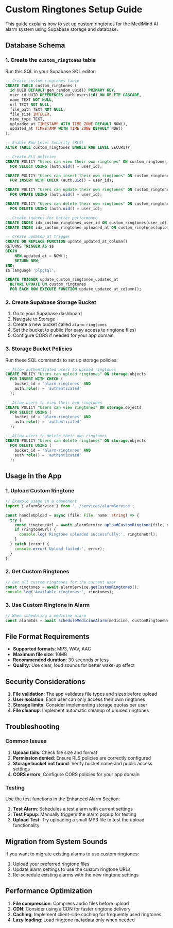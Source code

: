 # Custom Ringtones Setup Guide

This guide explains how to set up custom ringtones for the MediMind AI alarm system using Supabase storage and database.

## Database Schema

### 1. Create the `custom_ringtones` table

Run this SQL in your Supabase SQL editor:

```sql
-- Create custom_ringtones table
CREATE TABLE custom_ringtones (
  id UUID DEFAULT gen_random_uuid() PRIMARY KEY,
  user_id UUID REFERENCES auth.users(id) ON DELETE CASCADE,
  name TEXT NOT NULL,
  url TEXT NOT NULL,
  file_path TEXT NOT NULL,
  file_size INTEGER,
  mime_type TEXT,
  uploaded_at TIMESTAMP WITH TIME ZONE DEFAULT NOW(),
  updated_at TIMESTAMP WITH TIME ZONE DEFAULT NOW()
);

-- Enable Row Level Security (RLS)
ALTER TABLE custom_ringtones ENABLE ROW LEVEL SECURITY;

-- Create RLS policies
CREATE POLICY "Users can view their own ringtones" ON custom_ringtones
  FOR SELECT USING (auth.uid() = user_id);

CREATE POLICY "Users can insert their own ringtones" ON custom_ringtones
  FOR INSERT WITH CHECK (auth.uid() = user_id);

CREATE POLICY "Users can update their own ringtones" ON custom_ringtones
  FOR UPDATE USING (auth.uid() = user_id);

CREATE POLICY "Users can delete their own ringtones" ON custom_ringtones
  FOR DELETE USING (auth.uid() = user_id);

-- Create indexes for better performance
CREATE INDEX idx_custom_ringtones_user_id ON custom_ringtones(user_id);
CREATE INDEX idx_custom_ringtones_uploaded_at ON custom_ringtones(uploaded_at);

-- Create updated_at trigger
CREATE OR REPLACE FUNCTION update_updated_at_column()
RETURNS TRIGGER AS $$
BEGIN
    NEW.updated_at = NOW();
    RETURN NEW;
END;
$$ language 'plpgsql';

CREATE TRIGGER update_custom_ringtones_updated_at 
  BEFORE UPDATE ON custom_ringtones 
  FOR EACH ROW EXECUTE FUNCTION update_updated_at_column();
```

### 2. Create Supabase Storage Bucket

1. Go to your Supabase dashboard
2. Navigate to Storage
3. Create a new bucket called `alarm-ringtones`
4. Set the bucket to public (for easy access to ringtone files)
5. Configure CORS if needed for your app domain

### 3. Storage Bucket Policies

Run these SQL commands to set up storage policies:

```sql
-- Allow authenticated users to upload ringtones
CREATE POLICY "Users can upload ringtones" ON storage.objects
  FOR INSERT WITH CHECK (
    bucket_id = 'alarm-ringtones' AND 
    auth.role() = 'authenticated'
  );

-- Allow users to view their own ringtones
CREATE POLICY "Users can view ringtones" ON storage.objects
  FOR SELECT USING (
    bucket_id = 'alarm-ringtones' AND 
    auth.role() = 'authenticated'
  );

-- Allow users to delete their own ringtones
CREATE POLICY "Users can delete ringtones" ON storage.objects
  FOR DELETE USING (
    bucket_id = 'alarm-ringtones' AND 
    auth.role() = 'authenticated'
  );
```

## Usage in the App

### 1. Upload Custom Ringtone

```typescript
// Example usage in a component
import { alarmService } from '../services/alarmService';

const handleUpload = async (file: File, name: string) => {
  try {
    const ringtoneUrl = await alarmService.uploadCustomRingtone(file, name);
    if (ringtoneUrl) {
      console.log('Ringtone uploaded successfully:', ringtoneUrl);
    }
  } catch (error) {
    console.error('Upload failed:', error);
  }
};
```

### 2. Get Custom Ringtones

```typescript
// Get all custom ringtones for the current user
const ringtones = await alarmService.getCustomRingtones();
console.log('Available ringtones:', ringtones);
```

### 3. Use Custom Ringtone in Alarm

```typescript
// When scheduling a medicine alarm
const alarmIds = await scheduleMedicineAlarm(medicine, customRingtoneUrl);
```

## File Format Requirements

- **Supported formats**: MP3, WAV, AAC
- **Maximum file size**: 10MB
- **Recommended duration**: 30 seconds or less
- **Quality**: Use clear, loud sounds for better wake-up effect

## Security Considerations

1. **File validation**: The app validates file types and sizes before upload
2. **User isolation**: Each user can only access their own ringtones
3. **Storage limits**: Consider implementing storage quotas per user
4. **File cleanup**: Implement automatic cleanup of unused ringtones

## Troubleshooting

### Common Issues

1. **Upload fails**: Check file size and format
2. **Permission denied**: Ensure RLS policies are correctly configured
3. **Storage bucket not found**: Verify bucket name and public access settings
4. **CORS errors**: Configure CORS policies for your app domain

### Testing

Use the test functions in the Enhanced Alarm Section:

1. **Test Alarm**: Schedules a test alarm with current settings
2. **Test Popup**: Manually triggers the alarm popup for testing
3. **Upload Test**: Try uploading a small MP3 file to test the upload functionality

## Migration from System Sounds

If you want to migrate existing alarms to use custom ringtones:

1. Upload your preferred ringtone files
2. Update alarm settings to use the custom ringtone URLs
3. Re-schedule existing alarms with the new ringtone settings

## Performance Optimization

1. **File compression**: Compress audio files before upload
2. **CDN**: Consider using a CDN for faster ringtone delivery
3. **Caching**: Implement client-side caching for frequently used ringtones
4. **Lazy loading**: Load ringtone metadata only when needed
